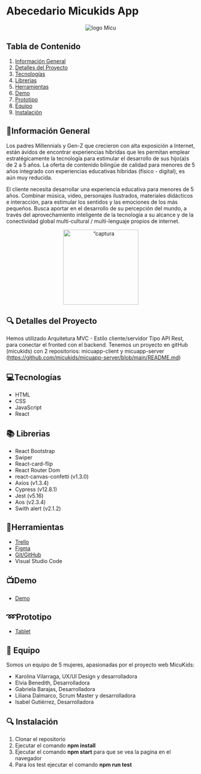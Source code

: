 # Abecedario Micukids App
<p align="center"><img alt="logo Micu" src="https://user-images.githubusercontent.com/116796010/227530138-e7495657-2221-4971-9c2c-0784ad0814ab.png"></p>

## Tabla de Contenido

1. [Información General](#información-general)
2. [Detalles del Proyecto](#detalles-del-proyecto)
3. [Tecnologías](#tecnologías)
4. [Librerias](#librerias)
5. [Herramientas](#herramientas)
6. [Demo](#demo)
7. [Prototipo](#prototipo)
8. [Equipo](#equipo)
9. [Instalación](#instalación)

## :page_facing_up:Información General

Los padres Millennials y Gen-Z que crecieron con alta exposición a Internet, están ávidos de encontrar experiencias híbridas que les permitan emplear estratégicamente la tecnología para estimular el desarrollo de sus hijo(a)s de 2 a 5 años. La oferta de contenido bilingüe de calidad para menores de 5 años integrado con experiencias educativas híbridas (físico - digital), es aún muy reducida.

El cliente necesita desarrollar una experiencia educativa para menores de 5 años. Combinar música, video, personajes ilustrados, materiales didácticos e interacción, para estimular los sentidos y las emociones de los más pequeños. Busca aportar en el desarrollo de su percepción del mundo, a través del aprovechamiento inteligente de la tecnología a su alcance y de la conectividad global multi-cultural / multi-lenguaje propios de internet.
<p align="center"><img width="200" alt=“captura home” src="https://user-images.githubusercontent.com/116796494/227921674-8ea4bb3e-74ba-4e69-acea-534b49feffbd.png"></p>

## :mag: Detalles del Proyecto

Hemos utilizado Arquitetura MVC - Estilo cliente/servidor Tipo API Rest, para conectar el fronted con el backend.
Tenemos un proyecto en gitHub (micukids) con 2 repositorios: micuapp-client y micuapp-server (https://github.com/micukids/micuapp-server/blob/main/README.md)

## :computer:Tecnologías

* HTML
* CSS
* JavaScript
* React

## :books: Librerias

* React Bootstrap  
* Swiper
* React-card-flip 
* React Router Dom
* react-canvas-confetti (v1.3.0)
* Axios (v1.3.4)
* Cypress (v12.8.1)
* Jest (v5.16)
* Aos (v2.3.4)
* Swith alert (v2.1.2)

## :hammer:Herramientas

* [Trello](https://trello.com/b/0PCr9sIS/micukids)
* [Figma](https://www.figma.com/file/2Pv4uqNt5yERWkZO1Y2qsj/MicuKids?node-id=26-2&t=LuyHpaBODO5eLfgr-0)
* [Git/GitHub](https://github.com/orgs/micukids/repositories)
* Visual Studio Code

## :tv:Demo

* [Demo]()

## :loop:Prototipo

* [Tablet](https://www.figma.com/file/2Pv4uqNt5yERWkZO1Y2qsj/MicuKids?node-id=26-2&t=grz98XeQDMD3fU6M-0)

## :two_women_holding_hands: Equipo

Somos un equipo de 5 mujeres, apasionadas por el proyecto web MicuKids:

- Karolina Vilarraga, UX/UI Design y desarrolladora
- Elvia Benedith, Desarrolladora
- Gabriela Barajas, Desarrolladora
- Liliana Dalmarco, Scrum Master y desarrolladora
- Isabel Gutiérrez, Desarrolladora
 
## :mag: Instalación

1. Clonar el repositorio
2. Ejecutar el comando **npm install**
3. Ejecutar el comando **npm start** para que se vea la pagina en el navegador
4. Para los test ejecutar el comando **npm run test**






